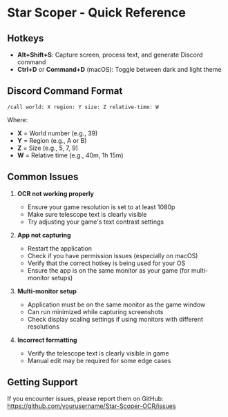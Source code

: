# Star Scoper - Quick Reference

## Hotkeys

- **Alt+Shift+S**: Capture screen, process text, and generate Discord command
- **Ctrl+D** or **Command+D** (macOS): Toggle between dark and light theme

## Discord Command Format

```
/call world: X region: Y size: Z relative-time: W
```

Where:

- **X** = World number (e.g., 39)
- **Y** = Region (e.g., A or B)
- **Z** = Size (e.g., 5, 7, 9)
- **W** = Relative time (e.g., 40m, 1h 15m)

## Common Issues

1. **OCR not working properly**

   - Ensure your game resolution is set to at least 1080p
   - Make sure telescope text is clearly visible
   - Try adjusting your game's text contrast settings

2. **App not capturing**

   - Restart the application
   - Check if you have permission issues (especially on macOS)
   - Verify that the correct hotkey is being used for your OS
   - Ensure the app is on the same monitor as your game (for multi-monitor setups)

3. **Multi-monitor setup**

   - Application must be on the same monitor as the game window
   - Can run minimized while capturing screenshots
   - Check display scaling settings if using monitors with different resolutions

4. **Incorrect formatting**
   - Verify the telescope text is clearly visible in game
   - Manual edit may be required for some edge cases

## Getting Support

If you encounter issues, please report them on GitHub:
https://github.com/yourusername/Star-Scoper-OCR/issues
